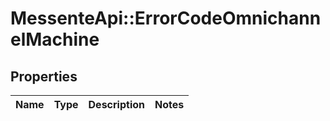 # MessenteApi::ErrorCodeOmnichannelMachine

## Properties
Name | Type | Description | Notes
------------ | ------------- | ------------- | -------------


